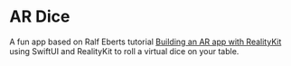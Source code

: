 # AR Dice

A fun app based on Ralf Eberts tutorial [Building an AR app with RealityKit](https://www.ralfebert.com/ios/realitykit-dice-tutorial/)
using SwiftUI and RealityKit to roll a virtual dice on your table. 

